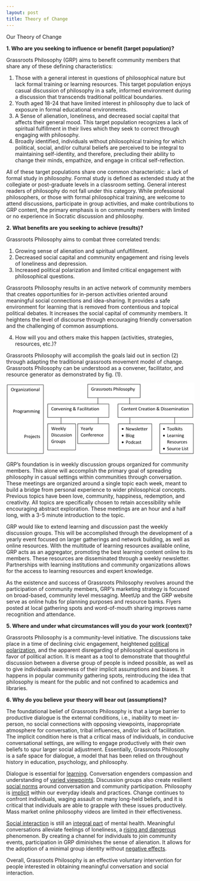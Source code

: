 ```yaml
---
layout: post
title: Theory of Change
---
```

Our Theory of Change <!--excerpt-->

**1.	Who are you seeking to influence or benefit (target population)?**

Grassroots Philosophy (GRP) aims to benefit community members that share any of these defining characteristics:

1.	Those with a general interest in questions of philosophical nature but lack formal training or learning resources. This target population enjoys casual discussion of philosophy in a safe, informed environment during a discussion that transcends traditional political boundaries.
2.	Youth aged 18-24 that have limited interest in philosophy due to lack of exposure in formal educational environments. 
3.	A Sense of alienation, loneliness, and decreased social capital that affects their general mood. This target population recognizes a lack of spiritual fulfillment in their lives which they seek to correct through engaging with philosophy. 
4.	Broadly identified, individuals without philosophical training for which political, social, and/or cultural beliefs are perceived to be integral to maintaining self-identity, and therefore, precluding their ability to change their minds, empathize, and engage in critical self-reflection.

All of these target populations share one common characteristic: a lack of formal study in philosophy. Formal study is defined as extended study at the collegiate or post-graduate levels in a classroom setting. General interest readers of philosophy do not fall under this category. While professional philosophers, or those with formal philosophical training, are welcome to attend discussions, participate in group activities, and make contributions to GRP content, the primary emphasis is on community members with limited or no experience in Socratic discussion and philosophy.

**2.	What benefits are you seeking to achieve (results)?**

Grassroots Philosophy aims to combat three correlated trends:

1)	Growing sense of alienation and spiritual unfulfillment.
2)	Decreased social capital and community engagement and rising levels of loneliness and depression.
3)	Increased political polarization and limited critical engagement with philosophical questions.

Grassroots Philosophy results in an active network of community members that creates opportunities for in-person activities oriented around meaningful social connections and idea-sharing. It provides a safe environment for learning that is removed from contentious and topical political debates. It increases the social capital of community members. It heightens the level of discourse through encouraging friendly conversation and the challenging of common assumptions.

4. How will you and others make this happen (activities, strategies, resources, etc.)?

Grassroots Philosophy will accomplish the goals laid out in section (2) through adapting the traditional grassroots movement model of change. Grassroots Philosophy can be understood as a convener, facilitator, and resource generator as demonstrated by fig. (1).

<div style="text-align: center">
<img src="/images/grp toc.png" alt="GRP Organizational Chart">
</div>

GRP’s foundation is in weekly discussion groups organized for community members. This alone will accomplish the primary goal of spreading philosophy in casual settings within communities through conversation. These meetings are organized around a single topic each week, meant to build a bridge from personal experience to wider philosophical concepts. Previous topics have been love, community, happiness, redemption, and creativity. All topics are specifically chosen to retain accessibility while encouraging abstract exploration. These meetings are an hour and a half long, with a 3-5 minute introduction to the topic. 

GRP would like to extend learning and discussion past the weekly discussion groups. This will be accomplished through the development of a yearly event focused on larger gatherings and network building, as well as online resources. With the multitude of learning resources available online, GRP acts as an aggregator, promoting the best learning content online to its members. These resources are disseminated through a weekly newsletter. Partnerships with learning institutions and community organizations allows for the access to learning resources and expert knowledge. 

As the existence and success of Grassroots Philosophy revolves around the participation of community members, GRP’s marketing strategy is focused on broad-based, community level messaging. MeetUp and the GRP website serve as online hubs for planning purposes and resource banks. Flyers posted at local gathering spots and word-of-mouth sharing improves name recognition and attendance. 

**5. Where and under what circumstances will you do your work (context)?**

Grassroots Philosophy is a community-level initiative. The discussions take place in a time of declining civic engagement, heightened [political polarization](http://www.pewresearch.org/fact-tank/2014/06/12/7-things-to-know-about-polarization-in-america/), and the apparent disregarding of philosophical questions in favor of political action. It is meant as a tool to demonstrate that thoughtful discussion between a diverse group of people is indeed possible, as well as to give individuals awareness of their implicit assumptions and biases. It happens in popular community gathering spots, reintroducing the idea that philosophy is meant for the public and not confined to academics and libraries.

**6. Why do you believe your theory will bear out (assumptions)?**

The foundational belief of Grassroots Philosophy is that a large barrier to productive dialogue is the external conditions, i.e., inability to meet in-person, no social connections with opposing viewpoints, inappropriate atmosphere for conversation, tribal influences, and/or lack of facilitation. The implicit condition here is that a critical mass of individuals, in conducive conversational settings, are willing to engage productively with their own beliefs to spur larger social adjustment.  Essentially, Grassroots Philosophy is a safe space for dialogue, a model that has been relied on throughout history in education, psychology, and philosophy. 

Dialogue is essential for [learning](https://www.washingtonpost.com/news/answer-sheet/wp/2016/02/03/why-kids-now-more-than-ever-need-to-learn-philosophy-yes-philosophy/?utm_term=.0045cc81ccf8). Conversation engenders compassion and understanding of [varied viewpoints]( https://www.ojs.unisa.edu.au/index.php/jps/article/view/988). Discussion groups also create resilient [social norms](https://plato.stanford.edu/entries/social-norms/) around conversation and community participation. Philosophy is [implicit](https://books.google.com/books?hl=en&lr=&id=_KdrTfTxqvgC&oi=fnd&pg=PP11&dq=public+philosophy&ots=jIs-VWlpSE&sig=PLUCtEWjiVHwB-7HjjtiaBePF7Y#v=onepage&q=public%20philosophy&f=false) within our everyday ideals and practices. Change continues to confront individuals, waging assault on many long-held beliefs, and it is critical that individuals are able to grapple with these issues productively. Mass market online philosophy videos are limited in their effectiveness. 

[Social interaction](https://www.psychologytoday.com/us/blog/evil-deeds/201402/lets-talk-about-loneliness-alienation-in-linked-age) is still an [integral part](https://www.nytimes.com/2017/06/12/well/live/having-friends-is-good-for-you.html) of mental health. Meaningful conversations alleviate feelings of loneliness, a [rising and dangerous](https://www.theguardian.com/commentisfree/2014/feb/17/loneliness-report-bigger-killer-obesity-lonely-people) phenomenon. By creating a channel for individuals to join community events, participation in GRP diminishes the sense of alienation. It allows for the adoption of a minimal group identity without [negative effects](https://www.psychologytoday.com/us/blog/is-america/201803/group-dienamics-the-perils-identity-politics).

Overall, Grassroots Philosophy is an effective voluntary intervention for people interested in obtaining meaningful conversation and social interaction.
